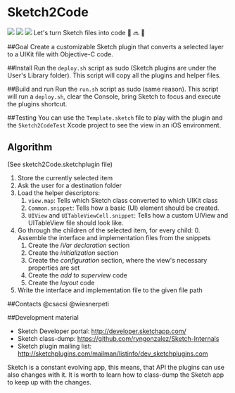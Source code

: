 # Sketch2Code

![](https://i.imgur.com/oHMO07t.jpg)
![](https://i.imgur.com/p8TOEIp.jpg)
![](https://i.imgur.com/YiGJ3up.jpg)
Let's turn Sketch files into code
:large_orange_diamond: :soon: :page_with_curl:

##Goal
Create a customizable Sketch plugin that converts a selected layer to a UIKit file with Objective-C code.

##Install
Run the `deploy.sh` script as sudo (Sketch plugins are under the User's Library folder). This script will copy all the plugins and helper files.

##Build and run
Run the `run.sh` script as sudo (same reason). This script will run a `deploy.sh`, clear the Console, bring Sketch to focus and execute the plugins shortcut.

##Testing
You can use the `Template.sketch` file to play with the plugin and the `Sketch2CodeTest` Xcode project to see the view in an iOS environment.

## Algorithm
(See sketch2Code.sketchplugin file)

1. Store the currently selected item
2. Ask the user for a destination folder
3. Load the helper descriptors:
	1. `view.map`: Tells which Sketch class converted to which UIKit class
	2. `Common.snippet`: Tells how a basic (UI) element should be created.
	3. `UIView` and `UITableViewCell.snippet`: Tells how a custom UIView and UITableView file should look like.
4. Go through the children of the selected item, for every child:
	0. Assemble the interface and implementation files from the snippets
	1. Create the _iVar declaration_ section
	2. Create the _initialization_ section
	3. Create the _configuration_ section, where the view's necessary properties are set
	4. Create the _add to superview_ code
	5. Create the _layout_ code
5. Write the interface and implementation file to the given file path

##Contacts
@csacsi
@wiesnerpeti

##Development material
- Sketch Developer portal: http://developer.sketchapp.com/
- Sketch class-dump: https://github.com/ryngonzalez/Sketch-Internals
- Sketch plugin mailing list: http://sketchplugins.com/mailman/listinfo/dev_sketchplugins.com

Sketch is a constant evolving app, this means, that API the plugins can use also changes with it. It is worth to learn how to class-dump the Sketch app to keep up with the changes.
